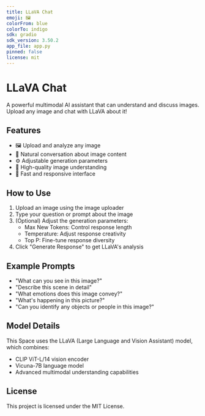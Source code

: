 ```yaml
---
title: LLaVA Chat
emoji: 🖼️
colorFrom: blue
colorTo: indigo
sdk: gradio
sdk_version: 3.50.2
app_file: app.py
pinned: false
license: mit
---
```


# LLaVA Chat

A powerful multimodal AI assistant that can understand and discuss images. Upload any image and chat with LLaVA about it!

## Features

- 🖼️ Upload and analyze any image
- 💬 Natural conversation about image content
- ⚙️ Adjustable generation parameters
- 🎯 High-quality image understanding
- 🚀 Fast and responsive interface

## How to Use

1. Upload an image using the image uploader
2. Type your question or prompt about the image
3. (Optional) Adjust the generation parameters:
   - Max New Tokens: Control response length
   - Temperature: Adjust response creativity
   - Top P: Fine-tune response diversity
4. Click "Generate Response" to get LLaVA's analysis

## Example Prompts

- "What can you see in this image?"
- "Describe this scene in detail"
- "What emotions does this image convey?"
- "What's happening in this picture?"
- "Can you identify any objects or people in this image?"

## Model Details

This Space uses the LLaVA (Large Language and Vision Assistant) model, which combines:
- CLIP ViT-L/14 vision encoder
- Vicuna-7B language model
- Advanced multimodal understanding capabilities

## License

This project is licensed under the MIT License.